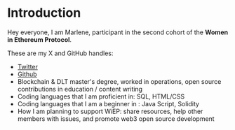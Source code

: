 # Introduction

Hey everyone, I am Marlene, participant in the second cohort of the **Women in Ethereum Protocol**.

These are my X and GitHub handles:

- [Twitter](https://twitter.com/bitblondy)
- [Github](https://github.com/JanetMo)
- Blockchain & DLT master's degree, worked in operations, open source contributions in education / content writing
- Coding languages that I am proficient in: SQL, HTML/CSS
- Coding languages that I am a beginner in : Java Script, Solidity
- How I am planning to support WiEP: share resources, help other members with issues, and promote web3 open source development
